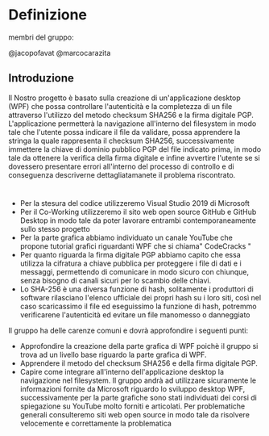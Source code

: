 # Definizione
membri del gruppo:

@jacopofavat @marcocarazita

## Introduzione

Il Nostro progetto è  basato sulla creazione di un'applicazione desktop (WPF) che possa  controllare l'autenticità e la completezza di un file attraverso l'utilizzo del metodo checksum SHA256 e la firma digitale PGP.
L'applicazione permetterà la navigazione all'interno del filesystem in modo tale che l'utente possa indicare il file da validare, possa apprendere la stringa la quale rappresenta il checksum SHA256, successivamente immettere la chiave di dominio pubblico PGP del file indicato prima, in modo tale da ottenere la verifica della firma digitale e infine avvertire l'utente se si dovessero presentare errori all'interno del processo di controllo e di conseguenza descriverne dettagliatamanete il problema riscontrato.

#
- Per la stesura del codice utilizzeremo Visual Studio 2019 di Microsoft
- Per il Co-Working utilizzeremo il sito web open source GitHub e GitHub Desktop in modo tale da poter lavorare entrambi contemporaneamente sullo stesso progetto 
- Per la parte grafica abbiamo individuato un canale YouTube che propone tutorial grafici riguardanti WPF che si chiama" CodeCracks "
- Per quanto riguarda la firma digitale PGP abbiamo capito che essa utilizza la cifratura a chiave pubblica per proteggere i file di dati e i messaggi, permettendo di comunicare in modo sicuro con chiunque, senza bisogno di canali sicuri per lo scambio delle chiavi.
- Lo SHA-256 è una diversa funzione di hash, solitamente i produttori di software rilasciano l'elenco ufficiale dei propri hash su i loro siti, così nel caso scaricassimo il file ed eseguissimo la funzione di hash, potremmo verificarene l'autenticità ed evitare un file manomesso o danneggiato



Il gruppo ha delle carenze comuni e dovrà approfondire i seguenti punti:
- Approfondire la creazione della parte grafica di WPF poichè  il gruppo si trova  ad un livello base riguardo la parte grafica di WPF.
- Apprendere il metodo del checksum SHA256 e della firma digitale PGP.
- Capire come integrare all'interno dell'applicazione desktop la navigazione nel filesystem.
Il gruppo andrà ad utilizzare sicuramente  le informazioni fornite da Microsoft riguardo lo sviluppo desktop WPF, successivamente per la parte grafiche sono stati individuati dei corsi di spiegazione su YouTube molto forniti e articolati.
Per problematiche generali consulteremo siti web open source in modo tale da risolvere velocemente e correttamente la problematica
